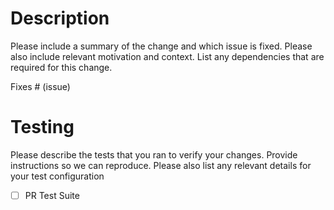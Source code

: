 # Description

Please include a summary of the change and which issue is fixed. Please also include relevant motivation and context. List any dependencies that are required for this change.

Fixes # (issue)

# Testing

Please describe the tests that you ran to verify your changes. Provide instructions so we can reproduce. Please also list any relevant details for your test configuration

- [ ] PR Test Suite